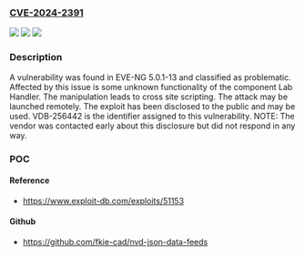 ### [CVE-2024-2391](https://cve.mitre.org/cgi-bin/cvename.cgi?name=CVE-2024-2391)
![](https://img.shields.io/static/v1?label=Product&message=EVE-NG&color=blue)
![](https://img.shields.io/static/v1?label=Version&message=%3D%205.0.1-13%20&color=brighgreen)
![](https://img.shields.io/static/v1?label=Vulnerability&message=CWE-79%20Cross%20Site%20Scripting&color=brighgreen)

### Description

A vulnerability was found in EVE-NG 5.0.1-13 and classified as problematic. Affected by this issue is some unknown functionality of the component Lab Handler. The manipulation leads to cross site scripting. The attack may be launched remotely. The exploit has been disclosed to the public and may be used. VDB-256442 is the identifier assigned to this vulnerability. NOTE: The vendor was contacted early about this disclosure but did not respond in any way.

### POC

#### Reference
- https://www.exploit-db.com/exploits/51153

#### Github
- https://github.com/fkie-cad/nvd-json-data-feeds

